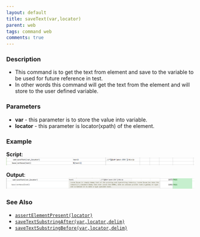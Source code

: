 ```yaml
---
layout: default
title: saveText(var,locator)
parent: web
tags: command web
comments: true
---
```


### Description

- This command is to get the text from element and save to the variable to be used for future reference in test.
- In other words this command will get the text from the element and will store to the user defined variable.

### Parameters

- **var** - this parameter is to store the value into variable.
- **locator** - this parameter is locator(xpath) of the element.

### Example

**Script**:<br/>
![](image/saveText_01.png)

**Output**:<br/>
![](image/saveText_02.png)

### See Also

- [`assertElementPresent(locator)`](assertElementPresent(locator))
- [`saveTextSubstringAfter(var,locator,delim)`](saveTextSubstringAfter(var,locator,delim))
- [`saveTextSubstringBefore(var,locator,delim)`](saveTextSubstringBefore(var,locator,delim))